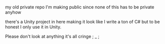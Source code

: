 my old private repo I'm making public since none of this has to be private anyhow

there's a Unity project in here making it look like I write a ton of C# but to be honest I only use it in Unity.

Please don't look at anything it's all cringe ; _ ;